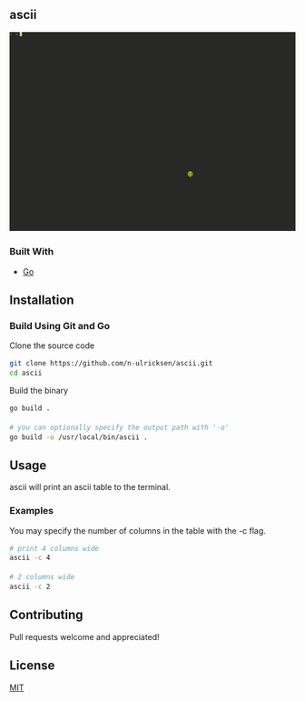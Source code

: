 ## ascii

![demo](media/ascii.gif)

### Built With

- [Go](https://golang.org/)

## Installation

### Build Using Git and Go

Clone the source code

```sh
git clone https://github.com/n-ulricksen/ascii.git
cd ascii
```

Build the binary

```sh
go build .

# you can optionally specify the output path with '-o'
go build -o /usr/local/bin/ascii .
```

## Usage

ascii will print an ascii table to the terminal.

### Examples

You may specify the number of columns in the table with the -c flag.

```sh
# print 4 columns wide
ascii -c 4

# 2 columns wide
ascii -c 2
```

## Contributing

Pull requests welcome and appreciated!

## License

[MIT](https://choosealicense.com/licenses/mit/)
